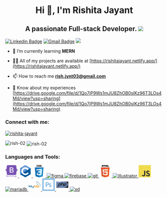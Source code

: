 <h1 align="center">Hi 👋, I'm Rishita Jayant</h1>
<h2 align="center">A passionate Full-stack Developer. <img src="https://github.com/TheDudeThatCode/TheDudeThatCode/blob/master/Assets/Earth.gif" width="24px"> </h2>

[![Linkedin Badge](https://img.shields.io/badge/Rishita-Jayant-30302f?style=flat&logo=linkedin)](https://www.linkedin.com/in/rishita-jayant/)
[![Gmail Badge](https://img.shields.io/badge/Rish.jynt03@gmail.com-30302f?style=flat&logo=Gmail&logoColor=white)](mailto:rish.jynt03@gmail.com)
![](https://visitor-badge.glitch.me/badge?page_id=RishitaJayant.rishitajayant) 


- 🌱 I’m currently learning **MERN**

- 👨‍💻 All of my projects are available at [https://rishitajayant.netlify.app/](https://rishitajayant.netlify.app/)

- 📫 How to reach me **rish.jynt03@gmail.com**

- 📄 Know about my experiences [https://drive.google.com/file/d/1Qo7jP9Ws1mJU8ZhOB0slKz96T3LOs4Md/view?usp=sharing](https://drive.google.com/file/d/1Qo7jP9Ws1mJU8ZhOB0slKz96T3LOs4Md/view?usp=sharing)

<h3 align="left">Connect with me:</h3>
<p align="left">
<a href="https://linkedin.com/in/rishita-jayant" target="blank"><img align="center" src="https://raw.githubusercontent.com/rahuldkjain/github-profile-readme-generator/master/src/images/icons/Social/linked-in-alt.svg" alt="rishita-jayant" height="30" width="40" /></a>
</p>

<p><img align="left" src="https://github-readme-stats.vercel.app/api/top-langs?username=rish-02&show_icons=true&locale=en&layout=compact" alt="rish-02" /></p>

<p>&nbsp;<img align="center" src="https://github-readme-stats.vercel.app/api?username=rish-02&show_icons=true&locale=en" alt="rish-02" /></p>

<h3 align="left">Languages and Tools:</h3>
<p align="left"> <a href="https://getbootstrap.com" target="_blank" rel="noreferrer"> <img src="https://raw.githubusercontent.com/devicons/devicon/master/icons/bootstrap/bootstrap-plain-wordmark.svg" alt="bootstrap" width="40" height="40"/> </a> <a href="https://www.cprogramming.com/" target="_blank" rel="noreferrer"> <img src="https://raw.githubusercontent.com/devicons/devicon/master/icons/c/c-original.svg" alt="c" width="40" height="40"/> </a> <a href="https://www.w3schools.com/css/" target="_blank" rel="noreferrer"> <img src="https://raw.githubusercontent.com/devicons/devicon/master/icons/css3/css3-original-wordmark.svg" alt="css3" width="40" height="40"/> </a> <a href="https://www.figma.com/" target="_blank" rel="noreferrer"> <img src="https://www.vectorlogo.zone/logos/figma/figma-icon.svg" alt="figma" width="40" height="40"/> </a> <a href="https://firebase.google.com/" target="_blank" rel="noreferrer"> <img src="https://www.vectorlogo.zone/logos/firebase/firebase-icon.svg" alt="firebase" width="40" height="40"/> </a> <a href="https://git-scm.com/" target="_blank" rel="noreferrer"> <img src="https://www.vectorlogo.zone/logos/git-scm/git-scm-icon.svg" alt="git" width="40" height="40"/> </a> <a href="https://www.w3.org/html/" target="_blank" rel="noreferrer"> <img src="https://raw.githubusercontent.com/devicons/devicon/master/icons/html5/html5-original-wordmark.svg" alt="html5" width="40" height="40"/> </a> <a href="https://www.adobe.com/in/products/illustrator.html" target="_blank" rel="noreferrer"> <img src="https://www.vectorlogo.zone/logos/adobe_illustrator/adobe_illustrator-icon.svg" alt="illustrator" width="40" height="40"/> </a> <a href="https://developer.mozilla.org/en-US/docs/Web/JavaScript" target="_blank" rel="noreferrer"> <img src="https://raw.githubusercontent.com/devicons/devicon/master/icons/javascript/javascript-original.svg" alt="javascript" width="40" height="40"/> </a> <a href="https://mariadb.org/" target="_blank" rel="noreferrer"> <img src="https://www.vectorlogo.zone/logos/mariadb/mariadb-icon.svg" alt="mariadb" width="40" height="40"/> </a> <a href="https://www.mysql.com/" target="_blank" rel="noreferrer"> <img src="https://raw.githubusercontent.com/devicons/devicon/master/icons/mysql/mysql-original-wordmark.svg" alt="mysql" width="40" height="40"/> </a> <a href="https://www.photoshop.com/en" target="_blank" rel="noreferrer"> <img src="https://raw.githubusercontent.com/devicons/devicon/master/icons/photoshop/photoshop-line.svg" alt="photoshop" width="40" height="40"/> </a> <a href="https://www.php.net" target="_blank" rel="noreferrer"> <img src="https://raw.githubusercontent.com/devicons/devicon/master/icons/php/php-original.svg" alt="php" width="40" height="40"/> </a> <a href="https://www.adobe.com/products/xd.html" target="_blank" rel="noreferrer"> <img src="https://cdn.worldvectorlogo.com/logos/adobe-xd.svg" alt="xd" width="40" height="40"/> </a> </p>
